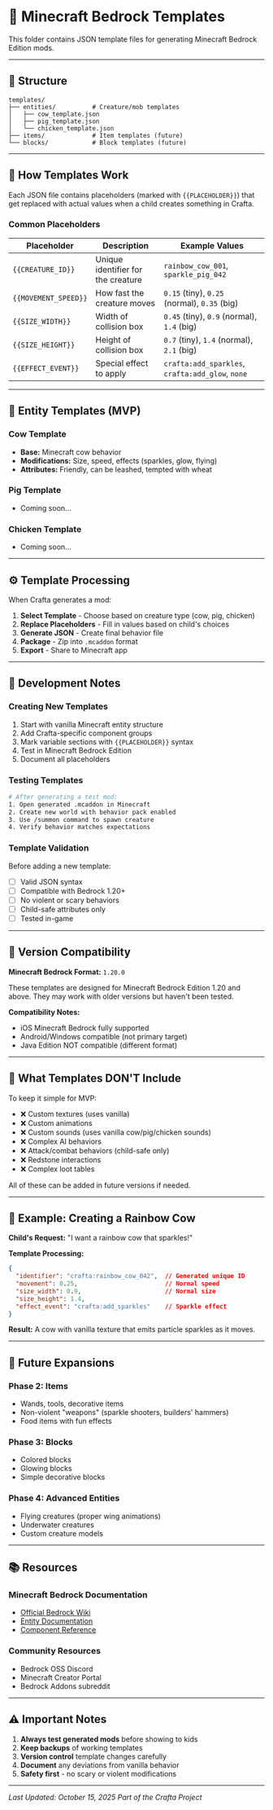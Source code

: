 # 🧱 Minecraft Bedrock Templates

This folder contains JSON template files for generating Minecraft Bedrock Edition mods.

---

## 📁 Structure

```
templates/
├── entities/          # Creature/mob templates
│   ├── cow_template.json
│   ├── pig_template.json
│   └── chicken_template.json
├── items/             # Item templates (future)
└── blocks/            # Block templates (future)
```

---

## 🎯 How Templates Work

Each JSON file contains placeholders (marked with `{{PLACEHOLDER}}`) that get replaced with actual values when a child creates something in Crafta.

### Common Placeholders

| Placeholder | Description | Example Values |
|-------------|-------------|----------------|
| `{{CREATURE_ID}}` | Unique identifier for the creature | `rainbow_cow_001`, `sparkle_pig_042` |
| `{{MOVEMENT_SPEED}}` | How fast the creature moves | `0.15` (tiny), `0.25` (normal), `0.35` (big) |
| `{{SIZE_WIDTH}}` | Width of collision box | `0.45` (tiny), `0.9` (normal), `1.4` (big) |
| `{{SIZE_HEIGHT}}` | Height of collision box | `0.7` (tiny), `1.4` (normal), `2.1` (big) |
| `{{EFFECT_EVENT}}` | Special effect to apply | `crafta:add_sparkles`, `crafta:add_glow`, `none` |

---

## 🌈 Entity Templates (MVP)

### Cow Template
- **Base:** Minecraft cow behavior
- **Modifications:** Size, speed, effects (sparkles, glow, flying)
- **Attributes:** Friendly, can be leashed, tempted with wheat

### Pig Template
- Coming soon...

### Chicken Template
- Coming soon...

---

## ⚙️ Template Processing

When Crafta generates a mod:

1. **Select Template** - Choose based on creature type (cow, pig, chicken)
2. **Replace Placeholders** - Fill in values based on child's choices
3. **Generate JSON** - Create final behavior file
4. **Package** - Zip into `.mcaddon` format
5. **Export** - Share to Minecraft app

---

## 🔧 Development Notes

### Creating New Templates

1. Start with vanilla Minecraft entity structure
2. Add Crafta-specific component groups
3. Mark variable sections with `{{PLACEHOLDER}}` syntax
4. Test in Minecraft Bedrock Edition
5. Document all placeholders

### Testing Templates

```bash
# After generating a test mod:
1. Open generated .mcaddon in Minecraft
2. Create new world with behavior pack enabled
3. Use /summon command to spawn creature
4. Verify behavior matches expectations
```

### Template Validation

Before adding a new template:
- [ ] Valid JSON syntax
- [ ] Compatible with Bedrock 1.20+
- [ ] No violent or scary behaviors
- [ ] Child-safe attributes only
- [ ] Tested in-game

---

## 📝 Version Compatibility

**Minecraft Bedrock Format:** `1.20.0`

These templates are designed for Minecraft Bedrock Edition 1.20 and above. They may work with older versions but haven't been tested.

**Compatibility Notes:**
- iOS Minecraft Bedrock fully supported
- Android/Windows compatible (not primary target)
- Java Edition NOT compatible (different format)

---

## 🚫 What Templates DON'T Include

To keep it simple for MVP:
- ❌ Custom textures (uses vanilla)
- ❌ Custom animations
- ❌ Custom sounds (uses vanilla cow/pig/chicken sounds)
- ❌ Complex AI behaviors
- ❌ Attack/combat behaviors (child-safe only)
- ❌ Redstone interactions
- ❌ Complex loot tables

All of these can be added in future versions if needed.

---

## 🎨 Example: Creating a Rainbow Cow

**Child's Request:**
"I want a rainbow cow that sparkles!"

**Template Processing:**
```json
{
  "identifier": "crafta:rainbow_cow_042",  // Generated unique ID
  "movement": 0.25,                        // Normal speed
  "size_width": 0.9,                       // Normal size
  "size_height": 1.4,
  "effect_event": "crafta:add_sparkles"    // Sparkle effect
}
```

**Result:**
A cow with vanilla texture that emits particle sparkles as it moves.

---

## 🔮 Future Expansions

### Phase 2: Items
- Wands, tools, decorative items
- Non-violent "weapons" (sparkle shooters, builders' hammers)
- Food items with fun effects

### Phase 3: Blocks
- Colored blocks
- Glowing blocks
- Simple decorative blocks

### Phase 4: Advanced Entities
- Flying creatures (proper wing animations)
- Underwater creatures
- Custom creature models

---

## 📚 Resources

### Minecraft Bedrock Documentation
- [Official Bedrock Wiki](https://wiki.bedrock.dev)
- [Entity Documentation](https://wiki.bedrock.dev/entities/entity-intro-bp)
- [Component Reference](https://wiki.bedrock.dev/entities/entity-components)

### Community Resources
- Bedrock OSS Discord
- Minecraft Creator Portal
- Bedrock Addons subreddit

---

## ⚠️ Important Notes

1. **Always test generated mods** before showing to kids
2. **Keep backups** of working templates
3. **Version control** template changes carefully
4. **Document** any deviations from vanilla behavior
5. **Safety first** - no scary or violent modifications

---

*Last Updated: October 15, 2025*
*Part of the Crafta Project*
